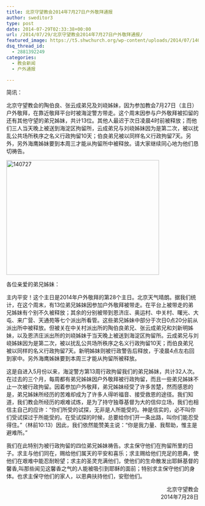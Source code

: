 ```yaml
---
title: 北京守望教会2014年7月27日户外敬拜通报
author: sweditor3
type: post
date: 2014-07-29T02:33:38+00:00
url: /2014/07/29/北京守望教会2014年7月27日户外敬拜通报/
featured_image: https://t5.shwchurch.org/wp-content/uploads/2014/07/140727-400x288.jpg
dsq_thread_id:
  - 2881392249
categories:
  - 教会新闻
  - 户外通报

---
```

简讯：
  
北京守望教会的陶伯良、张云成弟兄及刘峣姊妹，因为参加教会7月27日（主日）户外敬拜，在靠近敬拜平台时被海淀警方带走。这个周末因参与户外敬拜被扣留的还有其他守望的弟兄姊妹，共计13位。其他人最迟于次日凌晨4时前被释放；而他们三人当天晚上被送到海淀区拘留所，云成弟兄与刘峣姊妹因为是第二次，被以扰乱公共场所秩序之名义行政拘留10天；伯良弟兄被以同样名义行政拘留7天。另外，另外海鹰姊妹要到本周三才能从拘留所中被释放。请大家继续同心地为他们恳切祷告。

<!--more-->

[<img class="aligncenter size-full wp-image-11350" src="http://t5.shwchurch.org/wp-content/uploads/2014/07/140727.jpg" alt="140727" width="400" height="300" />][1]

各位亲爱的弟兄姊妹：

主内平安！这个主日是2014年户外敬拜的第28个主日。北京天气晴朗。据我们统计，在这个周末，有13位弟兄姊妹因参加户外敬拜被带走。在平台上被带走的弟兄姊妹有个别不久被释放；其余的分别被带到恩济庄、奥运村、中关村、曙光、大屯、来广营、天通苑等七个派出所看管。这些弟兄姊妹中部分于次日0点20分前从派出所中被释放。但被关在中关村派出所的陶伯良弟兄、张云成弟兄和刘新明姊妹，以及恩济庄派出所的刘峣姊妹于当天晚上被送到海淀区拘留所。云成弟兄与刘峣姊妹因为是第二次，被以扰乱公共场所秩序之名义行政拘留10天；而伯良弟兄被以同样的名义行政拘留7天。新明姊妹则被行政警告后释放，于凌晨4点左右回到家中。另外海鹰姊妹要到本周三才能从拘留所被释放。

这是自进入5月份以来，海淀警方第13周行政拘留我们的弟兄姊妹，共计32人次。在过去的三个月，每周都有弟兄姊妹因户外敬拜被行政拘留，而且一些弟兄姊妹不止一次被行政拘留。因着参加户外敬拜，弟兄姊妹经受了许多苦楚，然而感恩的是，弟兄姊妹所经历的苦难却成为了许多人得听福音、接受救恩的途径。我们知道，我们教会所经历的艰难试炼，是为了持守独尊基督为大的信仰立场，我们也相信主自己的应许：“你们所受的试探，无非是人所能受的。神是信实的，必不叫你们受试探过于所能受的。在受试探的时候，总要给你们开一条出路，叫你们能忍受得住。”（林前10:13）因此，我们依然能赞美主说：“你是我力量、我帮助，惟主是避难所。”

我们在此特别为被行政拘留的四位弟兄姊妹祷告。求主保守他们在拘留所里的日子。求主与他们同在，赐给他们属天的平安和喜乐；求主赐给他们充足的恩典，使他们在艰难中能忍耐盼望；求主的圣灵充满他们，使他们的生命散发出耶稣基督的馨香,叫那些闻见这馨香之气的人能被吸引到耶稣的面前；特别求主保守他们的身体。也求主保守他们的家人，以恩典扶持他们，安慰他们。

<p style="text-align: right;">
  　　　　　　　　　　　　　　　　　　　　　　北京守望教会<br /> 2014年7月28日
</p>

&nbsp;

 [1]: http://t5.shwchurch.org/wp-content/uploads/2014/07/140727.jpg